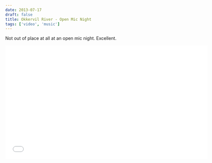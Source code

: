 ```yaml
---
date: 2013-07-17
draft: false
title: Okkervil River - Open Mic Night
tags: ['video', 'music']
---
```


Not out of place at all at an open mic night. Excellent.<!-- excerpt -->

<iframe class="aspect-video w-full" width="640" height="360" src="//www.youtube.com/embed/_GnemKx1tlk" frameborder="0" allowfullscreen></iframe>
